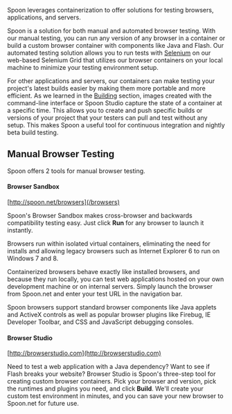 Spoon leverages containerization to offer solutions for testing browsers, applications, and servers.

Spoon is a solution for both manual and automated browser testing. With our manual testing, you can run any version of any browser in a container or build a custom browser container with components like Java and Flash. Our automated testing solution allows you to run tests with [Selenium](http://seleniumhq.org) on our web-based Selenium Grid that utilizes our browser containers on your local machine to minimize your testing environment setup.

For other applications and servers, our containers can make testing your project's latest builds easier by making them more portable and more efficient. As we learned in the [Building](/docs/building) section, images created with the command-line interface or Spoon Studio capture the state of a container at a specific time. This allows you to create and push specific builds or versions of your project that your testers can pull and test without any setup. This makes Spoon a useful tool for continuous integration and nightly beta build testing.

## Manual Browser Testing

Spoon offers 2 tools for manual browser testing.

<!--TODO: revise all this when the new templating goes into place for these tools -->

#### Browser Sandbox

[http://spoon.net/browsers](/browsers)

Spoon's Browser Sandbox makes cross-browser and backwards compatibility testing easy. Just click **Run** for any browser to launch it instantly.

Browsers run within isolated virtual containers, eliminating the need for installs and allowing legacy browsers such as Internet Explorer 6 to run on Windows 7 and 8.

Containerized browsers behave exactly like installed browsers, and because they run locally, you can test web applications hosted on your own development machine or on internal servers. Simply launch the browser from Spoon.net and enter your test URL in the navigation bar.

Spoon browsers support standard browser components like Java applets and ActiveX controls as well as popular browser plugins like Firebug, IE Developer Toolbar, and CSS and JavaScript debugging consoles. 

#### Browser Studio

[http://browserstudio.com](http://browserstudio.com)

Need to test a web application with a Java dependency? Want to see if Flash breaks your website? Browser Studio is Spoon's three-step tool for creating custom browser containers. Pick your browser and version, pick the runtimes and plugins you need, and click **Build**. We'll create your custom test environment in minutes, and you can save your new browser to Spoon.net for future use.